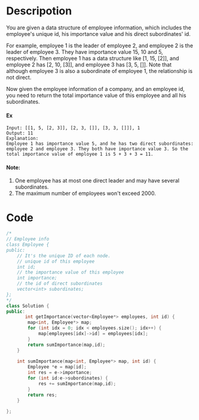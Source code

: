 # Descripotion

You are given a data structure of employee information, which includes the employee's unique id, his importance value and his direct subordinates' id.

For example, employee 1 is the leader of employee 2, and employee 2 is the leader of employee 3. They have importance value 15, 10 and 5, respectively. Then employee 1 has a data structure like [1, 15, [2]], and employee 2 has [2, 10, [3]], and employee 3 has [3, 5, []]. Note that although employee 3 is also a subordinate of employee 1, the relationship is not direct.

Now given the employee information of a company, and an employee id, you need to return the total importance value of this employee and all his subordinates.

#### Ex

```
Input: [[1, 5, [2, 3]], [2, 3, []], [3, 3, []]], 1
Output: 11
Explanation:
Employee 1 has importance value 5, and he has two direct subordinates: employee 2 and employee 3. They both have importance value 3. So the total importance value of employee 1 is 5 + 3 + 3 = 11.
```
#### Note:
1. One employee has at most one direct leader and may have several subordinates.
2. The maximum number of employees won't exceed 2000.

# Code

```c++
/*
// Employee info
class Employee {
public:
    // It's the unique ID of each node.
    // unique id of this employee
    int id;
    // the importance value of this employee
    int importance;
    // the id of direct subordinates
    vector<int> subordinates;
};
*/
class Solution {
public:
       int getImportance(vector<Employee*> employees, int id) {
        map<int, Employee*> map;
        for (int idx = 0; idx < employees.size(); idx++) {
            map[employees[idx]->id] = employees[idx];
        }
        return sumImportance(map,id);
    }
    
    int sumImportance(map<int, Employee*> map, int id) {
        Employee *e = map[id];
        int res = e->importance;
        for (int id:e->subordinates) {
            res += sumImportance(map,id);
        }
        return res;
    }
    
};
```
